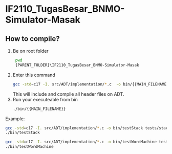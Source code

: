 # IF2110_TugasBesar_BNMO-Simulator-Masak
## How to compile?
1. Be on root folder  
   ```bash
    pwd
    {PARENT_FOLDER}\IF2110_TugasBesar_BNMO-Simulator-Masak
    ```
2. Enter this command
    ```bash
    gcc -std=c17 -I. src/ADT/implementation/*.c  -o bin/{{MAIN_FILENAME}} {MAIN_FILE} 
    ```
    This will include and compile all header files on ADT.
3. Run your executeable from bin  
    ```bash
    ./bin/{{MAIN_FILENAME}}
    ```

Example:
```bash
gcc -std=c17 -I. src/ADT/implementation/*.c -o bin/testStack tests/stackdriver.c
./bin/testStack
 ```
 ```bash
 gcc -std=c17 -I. src/ADT/implementation/*.c -o bin/testWordMachine tests/wordmachinedriver.c
 ./bin/testWordMachine
```
